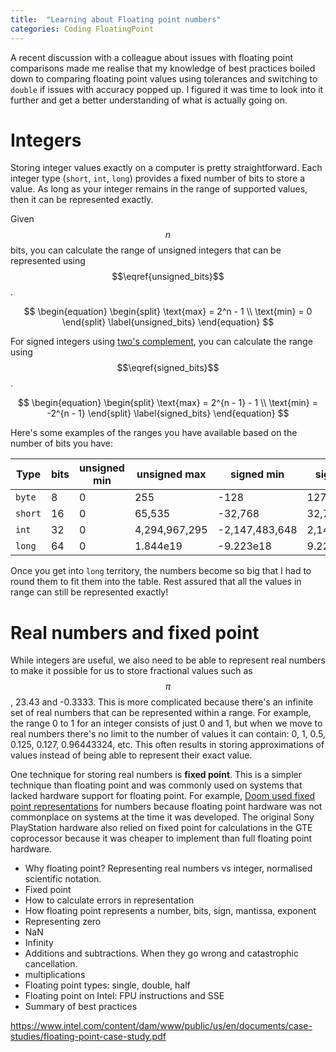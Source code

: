 ```yaml
---
title:  "Learning about Floating point numbers"
categories: Coding FloatingPoint
---
```


A recent discussion with a colleague about issues with floating point comparisons made me realise that my knowledge of best practices boiled down to comparing floating point values using tolerances and switching to `double` if issues with accuracy popped up. I figured it was time to look into it further and get a better understanding of what is actually going on.

Integers
========

Storing integer values exactly on a computer is pretty straightforward. Each integer type (`short`, `int`, `long`) provides a fixed number of bits to store a value. As long as your integer remains in the range of supported values, then it can be represented exactly.

Given $$n$$ bits, you can calculate the range of unsigned integers that can be represented using $$\eqref{unsigned_bits}$$.

$$ \begin{equation}
\begin{split}
\text{max} = 2^n - 1 \\
\text{min} = 0
\end{split} \label{unsigned_bits}
\end{equation} $$

For signed integers using [two's complement](https://en.wikipedia.org/wiki/Two%27s_complement), you can calculate the range using $$\eqref{signed_bits}$$.

$$ \begin{equation}
\begin{split}
\text{max} = 2^{n - 1} - 1 \\
\text{min} = -2^{n - 1}
\end{split} \label{signed_bits}
\end{equation} $$

Here's some examples of the ranges you have available based on the number of bits you have:

| Type    | bits | unsigned min | unsigned max  | signed min     | signed max    |
| ------- | ---- | ------------ | ------------- | -------------- | ------------- |
| `byte`  | 8    | 0            | 255           | -128           | 127           |
| `short` | 16   | 0            | 65,535        | -32,768        | 32,767        |
| `int`   | 32   | 0            | 4,294,967,295 | -2,147,483,648 | 2,147,483,647 |
| `long`  | 64   | 0            | 1.844e19      | -9.223e18      | 9.223e18      |

Once you get into `long` territory, the numbers become so big that I had to round them to fit them into the table. Rest assured that all the values in range can still be represented exactly!

Real numbers and fixed point
============================

While integers are useful, we also need to be able to represent real numbers to make it possible for us to store fractional values such as $$\pi$$, 23.43 and -0.3333. This is more complicated because there's an infinite set of real numbers that can be represented within a range. For example, the range 0 to 1 for an integer consists of just 0 and 1, but when we move to real numbers there's no limit to the number of values it can contain: 0, 1, 0.5, 0.125, 0.127, 0.96443324, etc. This often results in storing approximations of values instead of being able to represent their exact value.

One technique for storing real numbers is **fixed point**. This is a simpler technique than floating point and was commonly used on systems that lacked hardware support for floating point. For example, [Doom used fixed point representations](https://doomwiki.org/wiki/Fixed_point) for numbers because floating point hardware was not commonplace on systems at the time it was developed. The original Sony PlayStation hardware also relied on fixed point for calculations in the GTE coprocessor because it was cheaper to implement than full floating point hardware.




* Why floating point? Representing real numbers vs integer, normalised scientific notation.
* Fixed point
* How to calculate errors in representation
* How floating point represents a number, bits, sign, mantissa, exponent
* Representing zero
* NaN
* Infinity
* Additions and subtractions. When they go wrong and catastrophic cancellation.
* multiplications
* Floating point types: single, double, half
* Floating point on Intel: FPU instructions and SSE
* Summary of best practices

https://www.intel.com/content/dam/www/public/us/en/documents/case-studies/floating-point-case-study.pdf